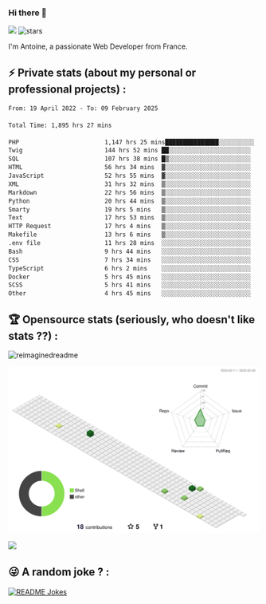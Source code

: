 ### Hi there 👋

![](https://komarev.com/ghpvc/?username=niotna)
<img src="https://img.shields.io/github/stars/niotna?label=Stars" alt="stars">

I'm Antoine, a passionate Web Developer from France.

## :zap: Private stats (about my personal or professional projects) : 

<!--START_SECTION:waka-->

```txt
From: 19 April 2022 - To: 09 February 2025

Total Time: 1,895 hrs 27 mins

PHP                        1,147 hrs 25 mins███████████████░░░░░░░░░░   60.54 %
Twig                       144 hrs 52 mins ██░░░░░░░░░░░░░░░░░░░░░░░   07.64 %
SQL                        107 hrs 38 mins █▒░░░░░░░░░░░░░░░░░░░░░░░   05.68 %
HTML                       56 hrs 34 mins  ▓░░░░░░░░░░░░░░░░░░░░░░░░   02.98 %
JavaScript                 52 hrs 55 mins  ▓░░░░░░░░░░░░░░░░░░░░░░░░   02.79 %
XML                        31 hrs 32 mins  ▒░░░░░░░░░░░░░░░░░░░░░░░░   01.66 %
Markdown                   22 hrs 56 mins  ▒░░░░░░░░░░░░░░░░░░░░░░░░   01.21 %
Python                     20 hrs 44 mins  ▒░░░░░░░░░░░░░░░░░░░░░░░░   01.09 %
Smarty                     19 hrs 5 mins   ▒░░░░░░░░░░░░░░░░░░░░░░░░   01.01 %
Text                       17 hrs 53 mins  ▒░░░░░░░░░░░░░░░░░░░░░░░░   00.94 %
HTTP Request               17 hrs 4 mins   ▒░░░░░░░░░░░░░░░░░░░░░░░░   00.90 %
Makefile                   13 hrs 6 mins   ▒░░░░░░░░░░░░░░░░░░░░░░░░   00.69 %
.env file                  11 hrs 28 mins  ░░░░░░░░░░░░░░░░░░░░░░░░░   00.61 %
Bash                       9 hrs 44 mins   ░░░░░░░░░░░░░░░░░░░░░░░░░   00.51 %
CSS                        7 hrs 34 mins   ░░░░░░░░░░░░░░░░░░░░░░░░░   00.40 %
TypeScript                 6 hrs 2 mins    ░░░░░░░░░░░░░░░░░░░░░░░░░   00.32 %
Docker                     5 hrs 45 mins   ░░░░░░░░░░░░░░░░░░░░░░░░░   00.30 %
SCSS                       5 hrs 41 mins   ░░░░░░░░░░░░░░░░░░░░░░░░░   00.30 %
Other                      4 hrs 45 mins   ░░░░░░░░░░░░░░░░░░░░░░░░░   00.25 %
```

<!--END_SECTION:waka-->

## :trophy: Opensource stats (seriously, who doesn't like stats ??) : 

<!---
[![Top Langs](https://github-readme-stats.vercel.app/api/top-langs/?username=niotna)](https://github.com/anuraghazra/github-readme-stats) 
-->
<img src="https://myreadme.vercel.app/api/embed/niotna?panels=userstatistics,toprepositories,toplanguages,commitgraph" alt="reimaginedreadme" />

![](./profile-3d-contrib/profile-green-animate.svg)

<img src="https://github-profile-trophy.vercel.app/?username=niotna&theme=juicyfresh&no-bg=true" />

## :stuck_out_tongue_winking_eye: A random joke ? : 

<a href="https://readme-jokes.vercel.app"><img align="center" src="https://readme-jokes.vercel.app/api" alt="README Jokes"></a>
